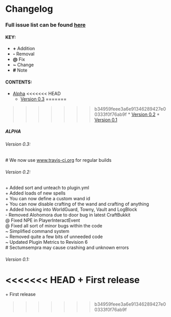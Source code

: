 # Changelog

### Full issue list can be found [here](https://github.com/kezz101/HarryPotterSpells/issues)

#### KEY:
* **+** Addition
* **-** Removal
* **@** Fix
* **~** Change
* **#** Note

#### CONTENTS:
* [Alpha](#alpha)
<<<<<<< HEAD
    * [Version 0.3](#version-03)
=======
>>>>>>> b34959feee3a6e91346289427e00333f0f76ab9f
    * [Version 0.2](#version-02)
    * [Version 0.1](#version-01)

##### ALPHA
###### Version 0.3:
\# We now use www.travis-ci.org for regular builds
###### Version 0.2:
\+ Added sort and unteach to plugin.yml  
\+ Added loads of new spells  
\+ You can now define a custom wand id  
\+ You can now disable crafting of the wand and crafting of anything  
\+ Added hooking into WorldGuard, Towny, Vault and LogBlock  
\- Removed Alohomora due to door bug in latest CraftBukkit  
@ Fixed NPE in PlayerInteractEvent  
@ Fixed all sort of minor bugs within the code  
~ Simplified command system  
~ Removed quite a few bits of unneeded code  
~ Updated Plugin Metrics to Revision 6  
\# Sectumsempra may cause crashing and unknown errors  
###### Version 0.1:
<<<<<<< HEAD
\+ First release  
=======
\+ First release  
>>>>>>> b34959feee3a6e91346289427e00333f0f76ab9f
